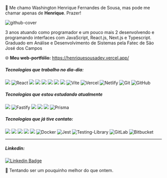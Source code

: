
👋 Me chamo Washington Henrique Fernandes de Sousa, mas pode me chamar apenas de <strong>Henrique</strong>. Prazer! 

![github-cover](https://user-images.githubusercontent.com/54003876/193731519-0c012151-f11d-43ea-a2dd-52360fba773d.png)

3 anos atuando como programador e um pouco mais 2 desenvolvendo e programando interfaces com JavaScript, React.js, Next.js e Typescript. Graduado em Análise e Desenvolvimento de Sistemas pela Fatec de São José dos Campos<br/>

🌐 **Meu web-portfólio:** https://henriquesousadev.vercel.app/


##### Tecnologias que trabalho no dia-dia:
<img src="https://img.shields.io/badge/TypeScript-007ACC?style=for-the-badge&logo=typescript&logoColor=white"/> <img src="https://img.shields.io/badge/React-20232A?style=for-the-badge&logo=react&logoColor=61DAFB" alt="React" />  <img src="https://img.shields.io/badge/next.js-000000?style=for-the-badge&logo=nextdotjs&logoColor=white" /> <img src="https://img.shields.io/badge/HTML5-E34F26?style=for-the-badge&logo=html5&logoColor=white" /> <img src="https://img.shields.io/badge/CSS3-1572B6?style=for-the-badge&logo=css3&logoColor=white" /> <img src="https://img.shields.io/badge/JavaScript-323330?style=for-the-badge&logo=javascript&logoColor=F7DF1E"/> <img src="https://img.shields.io/badge/styled--components-DB7093?style=for-the-badge&logo=styled-components&logoColor=white" /> <img src="https://img.shields.io/badge/Figma-F24E1E?style=for-the-badge&logo=figma&logoColor=white" /> ![Vite](https://img.shields.io/badge/vite-%23646CFF.svg?style=for-the-badge&logo=vite&logoColor=white) 	![Vercel](https://img.shields.io/badge/vercel-%23000000.svg?style=for-the-badge&logo=vercel&logoColor=white) ![Netlify](https://img.shields.io/badge/netlify-%23000000.svg?style=for-the-badge&logo=netlify&logoColor=#00C7B7) ![Git](https://img.shields.io/badge/git-%23F05033.svg?style=for-the-badge&logo=git&logoColor=white) ![GitHub](https://img.shields.io/badge/github-%23121011.svg?style=for-the-badge&logo=github&logoColor=white)

##### Tecnologias que estou estudando atualmente
<img src="https://img.shields.io/badge/Node.js-43853D?style=for-the-badge&logo=node.js&logoColor=white"/> ![Fastify](https://img.shields.io/badge/fastify-%23000000.svg?style=for-the-badge&logo=fastify&logoColor=white) <img src="https://img.shields.io/badge/React_Native-20232A?style=for-the-badge&logo=react&logoColor=61DAFB"/> <img src="https://img.shields.io/badge/Tailwind_CSS-38B2AC?style=for-the-badge&logo=tailwind-css&logoColor=white"/> <img src="https://camo.githubusercontent.com/fc18421f7a0316d73b23ce479359ae159eb7d758d4648438bd3cca3bc4b5e022/68747470733a2f2f696d672e736869656c64732e696f2f62616467652f4578706f2d3230323332413f7374796c653d666f722d7468652d6261646765266c6f676f3d6578706f266c6f676f436f6c6f723d363144414642"/> ![Prisma](https://img.shields.io/badge/Prisma-3982CE?style=for-the-badge&logo=Prisma&logoColor=white)

##### Tecnologias que já tive contato:
<img src="https://img.shields.io/badge/Vue.js-35495E?style=for-the-badge&logo=vue.js&logoColor=4FC08D"/> <img src="https://img.shields.io/badge/Python-14354C?style=for-the-badge&logo=python&logoColor=white"/> <img src="https://img.shields.io/badge/Flask-000000?style=for-the-badge&logo=flask&logoColor=white"/> <img src="https://img.shields.io/badge/Express.js-404D59?style=for-the-badge"/> <img src="https://img.shields.io/badge/Redux-593D88?style=for-the-badge&logo=redux&logoColor=white"/> ![Docker](https://img.shields.io/badge/docker-%230db7ed.svg?style=for-the-badge&logo=docker&logoColor=white) ![Jest](https://img.shields.io/badge/-jest-%23C21325?style=for-the-badge&logo=jest&logoColor=white) ![Testing-Library](https://img.shields.io/badge/-TestingLibrary-%23E33332?style=for-the-badge&logo=testing-library&logoColor=white) ![GitLab](https://img.shields.io/badge/gitlab-%23181717.svg?style=for-the-badge&logo=gitlab&logoColor=white) ![Bitbucket](https://img.shields.io/badge/bitbucket-%230047B3.svg?style=for-the-badge&logo=bitbucket&logoColor=white)

---

##### Linkedin:
 [![Linkedin Badge](https://img.shields.io/badge/-HENRIQUE%20SOUSA-0077B5?style=flat-square&logo=Linkedin&logoColor=white&link=https://www.linkedin.com/in/justhenrique/)](https://www.linkedin.com/in/justhenrique/) 


🚀 Tentando ser um pouquinho melhor do que ontem.
